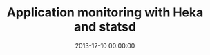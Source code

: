 ---
event: SymfonyCon Warsaw 2013
title: "Application monitoring with Heka and statsd"
youtube_id: eV8U3YWrtr8
authors: 
    - Jordi Boggiano

layout: youtube
date: 2013-12-10 00:00:00
---
